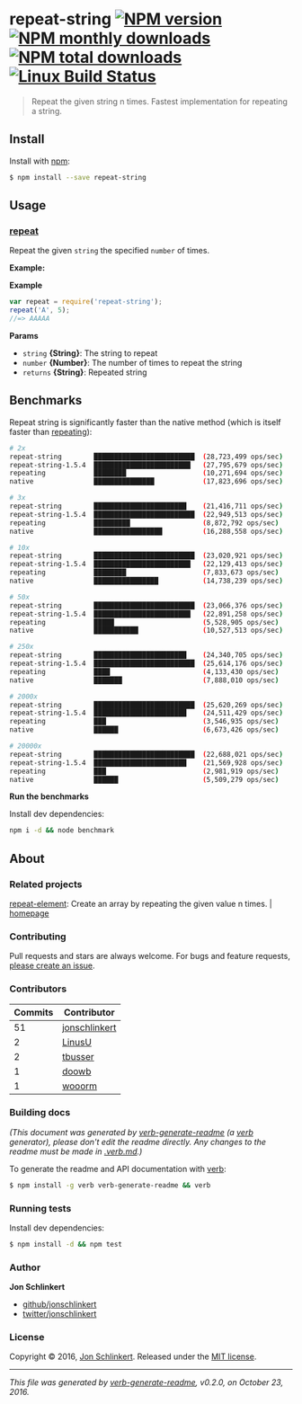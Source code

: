 # repeat-string [![NPM version](https://img.shields.io/npm/v/repeat-string.svg?style=flat)](https://www.npmjs.com/package/repeat-string) [![NPM monthly downloads](https://img.shields.io/npm/dm/repeat-string.svg?style=flat)](https://npmjs.org/package/repeat-string)  [![NPM total downloads](https://img.shields.io/npm/dt/repeat-string.svg?style=flat)](https://npmjs.org/package/repeat-string) [![Linux Build Status](https://img.shields.io/travis/jonschlinkert/repeat-string.svg?style=flat&label=Travis)](https://travis-ci.org/jonschlinkert/repeat-string)

> Repeat the given string n times. Fastest implementation for repeating a string.

## Install

Install with [npm](https://www.npmjs.com/):

```sh
$ npm install --save repeat-string
```

## Usage

### [repeat](index.js#L41)

Repeat the given `string` the specified `number` of times.

**Example:**

**Example**

```js
var repeat = require('repeat-string');
repeat('A', 5);
//=> AAAAA
```

**Params**

* `string` **{String}**: The string to repeat
* `number` **{Number}**: The number of times to repeat the string
* `returns` **{String}**: Repeated string

## Benchmarks

Repeat string is significantly faster than the native method (which is itself faster than [repeating](https://github.com/sindresorhus/repeating)):

```sh
# 2x
repeat-string        █████████████████████████  (28,723,499 ops/sec)
repeat-string-1.5.4  ████████████████████████   (27,795,679 ops/sec)
repeating            ████████                   (10,271,694 ops/sec)
native               ███████████████            (17,823,696 ops/sec)

# 3x
repeat-string        ███████████████████████    (21,416,711 ops/sec)
repeat-string-1.5.4  █████████████████████████  (22,949,513 ops/sec)
repeating            █████████                  (8,872,792 ops/sec)
native               █████████████████          (16,288,558 ops/sec)

# 10x
repeat-string        █████████████████████████  (23,020,921 ops/sec)
repeat-string-1.5.4  ████████████████████████   (22,129,413 ops/sec)
repeating            ████████                   (7,833,673 ops/sec)
native               ████████████████           (14,738,239 ops/sec)

# 50x
repeat-string        █████████████████████████  (23,066,376 ops/sec)
repeat-string-1.5.4  ████████████████████████   (22,891,258 ops/sec)
repeating            █████                      (5,528,905 ops/sec)
native               ███████████                (10,527,513 ops/sec)

# 250x
repeat-string        ███████████████████████    (24,340,705 ops/sec)
repeat-string-1.5.4  █████████████████████████  (25,614,176 ops/sec)
repeating            ████                       (4,133,430 ops/sec)
native               ███████                    (7,888,010 ops/sec)

# 2000x
repeat-string        █████████████████████████  (25,620,269 ops/sec)
repeat-string-1.5.4  ███████████████████████    (24,511,429 ops/sec)
repeating            ███                        (3,546,935 ops/sec)
native               ██████                     (6,673,426 ops/sec)

# 20000x
repeat-string        █████████████████████████  (22,688,021 ops/sec)
repeat-string-1.5.4  ███████████████████████    (21,569,928 ops/sec)
repeating            ███                        (2,981,919 ops/sec)
native               ██████                     (5,509,279 ops/sec)
```

**Run the benchmarks**

Install dev dependencies:

```sh
npm i -d && node benchmark
```

## About

### Related projects

[repeat-element](https://www.npmjs.com/package/repeat-element): Create an array by repeating the given value n times. | [homepage](https://github.com/jonschlinkert/repeat-element "Create an array by repeating the given value n times.")

### Contributing

Pull requests and stars are always welcome. For bugs and feature requests, [please create an issue](../../issues/new).

### Contributors

| **Commits** | **Contributor**<br/> | 
| --- | --- |
| 51 | [jonschlinkert](https://github.com/jonschlinkert) |
| 2 | [LinusU](https://github.com/LinusU) |
| 2 | [tbusser](https://github.com/tbusser) |
| 1 | [doowb](https://github.com/doowb) |
| 1 | [wooorm](https://github.com/wooorm) |

### Building docs

_(This document was generated by [verb-generate-readme](https://github.com/verbose/verb-generate-readme) (a [verb](https://github.com/verbose/verb) generator), please don't edit the readme directly. Any changes to the readme must be made in [.verb.md](.verb.md).)_

To generate the readme and API documentation with [verb](https://github.com/verbose/verb):

```sh
$ npm install -g verb verb-generate-readme && verb
```

### Running tests

Install dev dependencies:

```sh
$ npm install -d && npm test
```

### Author

**Jon Schlinkert**

* [github/jonschlinkert](https://github.com/jonschlinkert)
* [twitter/jonschlinkert](http://twitter.com/jonschlinkert)

### License

Copyright © 2016, [Jon Schlinkert](http://github.com/jonschlinkert).
Released under the [MIT license](https://github.com/jonschlinkert/repeat-string/blob/master/LICENSE).

***

_This file was generated by [verb-generate-readme](https://github.com/verbose/verb-generate-readme), v0.2.0, on October 23, 2016._